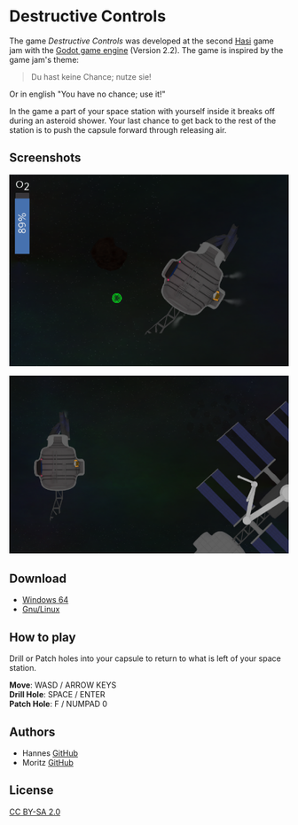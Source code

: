 # Destructive Controls

The game *Destructive Controls* was developed at the second [Hasi](https://hasi.it) game
jam with the [Godot game engine](https://godotengine.org/) (Version 2.2). The game is
inspired by the game jam's theme:
> Du hast keine Chance; nutze sie!

Or in english "You have no chance; use it!"

In the game a part of your space station with yourself inside it breaks off
during an asteroid shower. Your last chance to get back to the rest of
the station is to push the capsule forward through releasing air.

## Screenshots
![Screenshot of the game showing the player in a broken off part of a space station](screenshot_1.png)

![Screenshot of the game showing both parts of the space station](screenshot_2.png)

## Download
- [Windows 64](https://github.com/derhannesb/astronaut/releases/download/v1.0.1/DestructiveControls_Win_64.exe)
- [Gnu/Linux](https://github.com/derhannesb/astronaut/releases/download/v1.0.1/DestructiveControls_Linux.tar.gz)

## How to play
Drill or Patch holes into your capsule to return to what is left of your
space station.

**Move**: WASD / ARROW KEYS  
**Drill Hole**: SPACE / ENTER  
**Patch Hole**: F / NUMPAD 0  

## Authors
- Hannes [GitHub](https://gitHub.com/derhannesb)
- Moritz [GitHub](https://gitHub.com/MoritzKn)

## License
[CC BY-SA 2.0](https://creativecommons.org/licenses/by-sa/2.0/)
